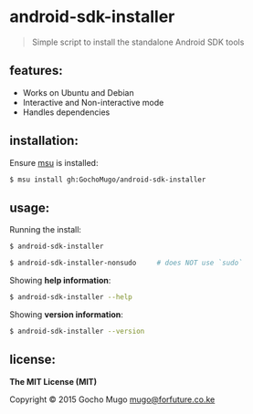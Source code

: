 
# android-sdk-installer

> Simple script to install the standalone Android SDK tools


## features:

* Works on Ubuntu and Debian
* Interactive and Non-interactive mode
* Handles dependencies


## installation:

Ensure [msu](https://github.com/GochoMugo/msu) is installed:

```bash
$ msu install gh:GochoMugo/android-sdk-installer
```


## usage:

Running the install:

```bash
$ android-sdk-installer

$ android-sdk-installer-nonsudo     # does NOT use `sudo`
```


Showing **help information**:

```bash
$ android-sdk-installer --help
```


Showing **version information**:

```bash
$ android-sdk-installer --version
```


## license:

__The MIT License (MIT)__

Copyright &copy; 2015 Gocho Mugo <mugo@forfuture.co.ke>
